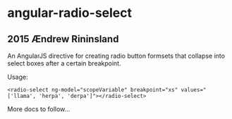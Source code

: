 # angular-radio-select
## 2015 Ændrew Rininsland

An AngularJS directive for creating radio button formsets that collapse into 
select boxes after a certain breakpoint.

Usage:

```<radio-select ng-model="scopeVariable" breakpoint="xs" values="['llama', 'herpa', 'derpa']"></radio-select>```

More docs to follow...
